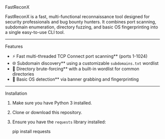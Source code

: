 FastReconX



FastReconX is a fast, multi-functional reconnaissance tool designed for security professionals and bug bounty hunters. It combines port scanning, subdomain enumeration, directory fuzzing, and basic OS fingerprinting into a single easy-to-use CLI tool.

---

 Features

- ⚡ Fast multi-threaded TCP Connect port scanning** (ports 1-1024)
- 🌐 Subdomain discovery** using a customizable `subdomains.txt` wordlist
- 📂 Directory brute-forcing** with a built-in wordlist for common directories
- 🧠 Basic OS detection** via banner grabbing and fingerprinting

---

 Installation

1. Make sure you have Python 3 installed.

2. Clone or download this repository.

3. Ensure you have the `requests` library installed:

   
   pip install requests
